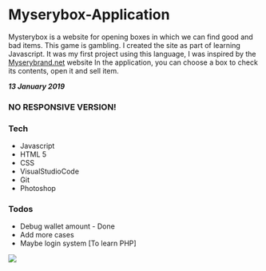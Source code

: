 # Myserybox-Application

Mysterybox is a website for opening boxes in which we can find good and bad items. This game is gambling. I created the site as part of learning Javascript. It was my first project using this language, I was inspired by the [Myserybrand.net](https://mysterybrand.net/en) website
In the application, you can choose a box to check its contents, open it and sell item.

***13 January 2019***

### NO RESPONSIVE VERSION!

### Tech
* Javascript
* HTML 5
* CSS 
* VisualStudioCode
* Git
* Photoshop

### Todos

 - Debug wallet amount - Done
 - Add more cases
 - Maybe login system [To learn PHP]

![](https://user-images.githubusercontent.com/38840598/51088800-94ac5080-1764-11e9-9edd-7f0843be3afd.png)
